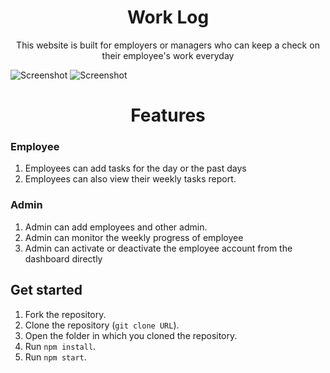 <div align ="center">

# Work Log
This website is built for employers or managers who can keep a check on their employee's work everyday


</div>

![Screenshot](https://user-images.githubusercontent.com/84467090/197374607-99b4983b-64f6-42bf-8de5-1a5d4551b971.png)
![Screenshot](https://user-images.githubusercontent.com/84467090/197374623-f4ab1a0b-7e6f-40be-9d01-b6da40861488.png)

<div align ="center">

# Features
</div>

### Employee
1. Employees can add tasks for the day or the past days  
2. Employees can also view their weekly tasks report.

### Admin

1. Admin can add employees and other admin.
2. Admin can monitor the weekly progress of employee
3. Admin can activate or deactivate the employee account from the dashboard directly

<!-- <div align ="center">

# Tech Stack
</div> -->

## Get started

1. Fork the repository.
2. Clone the repository (`git clone URL`).
3. Open the folder in which you cloned the repository.
4. Run `npm install`.
5. Run `npm start`.